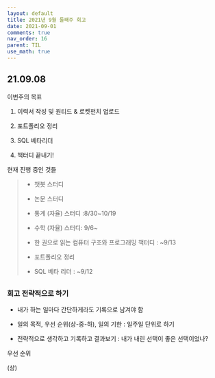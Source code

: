```yaml
---
layout: default
title: 2021년 9월 둘째주 회고
date: 2021-09-01
comments: true
nav_order: 16
parent: TIL
use_math: true
---
```




## 21.09.08

이번주의 목표

1. 이력서 작성 및 원티드 & 로켓펀치 업로드
2. 포트폴리오 정리

2. SQL 베타리더

4. 책터디 끝내기!

   



현재 진행 중인 것들

>* 챗봇 스터디
>* 논문 스터디
>* 통계 (자율) 스터디 :8/30~10/19
>* 수학 (자율) 스터디: 9/6~
>* 한 권으로 읽는 컴퓨터 구조와 프로그래밍 책터디 : ~9/13
>* 포트폴리오 정리
>
>* SQL 베타 리더 : ~9/12

## 



### 회고 전략적으로 하기

* 내가 하는 일마다 간단하게라도 기록으로 남겨야 함
* 일의 목적, 우선 순위(상-중-하), 일의 기한 : 일주일 단위로 하기

* 전략적으로 생각하고 기록하고 결과보기 : 내가 내린 선택이 좋은 선택이었나?



우선 순위

(상)
